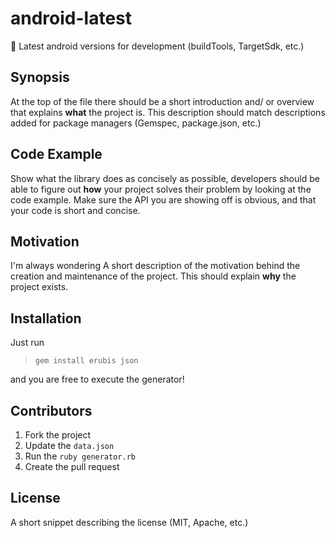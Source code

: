 # android-latest
:watermelon: Latest android versions for development (buildTools, TargetSdk, etc.)

## Synopsis

At the top of the file there should be a short introduction and/ or overview that explains **what** the project is. This description should match descriptions added for package managers (Gemspec, package.json, etc.)

## Code Example

Show what the library does as concisely as possible, developers should be able to figure out **how** your project solves their problem by looking at the code example. Make sure the API you are showing off is obvious, and that your code is short and concise.

## Motivation

I'm always wondering
A short description of the motivation behind the creation and maintenance of the project. This should explain **why** the project exists.

## Installation

Just run
> `gem install erubis json`

and you are free to execute the generator!


## Contributors

1. Fork the project
2. Update the `data.json`
3. Run the `ruby generator.rb`
4. Create the pull request

## License

A short snippet describing the license (MIT, Apache, etc.)
